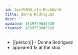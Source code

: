 ```yaml
---
id: IqeJVZMO_cfo-HUckUqhN
title: Donna Rodriguez
desc: ''
updated: 1639759645928
created: 1639759645928
---
```



- [[person]] - Donna Rodriguez
- appeared 1x at the stoa
